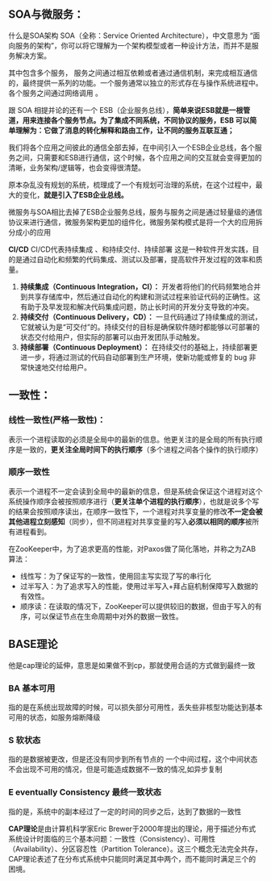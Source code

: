 ## SOA与微服务：

什么是SOA架构
SOA（全称：Service Oriented Architecture），中文意思为 “面向服务的架构”，你可以将它理解为一个架构模型或者一种设计方法，而并不是服务解决方案。

其中包含多个服务， 服务之间通过相互依赖或者通过通信机制，来完成相互通信的，最终提供一系列的功能。一个服务通常以独立的形式存在与操作系统进程中。各个服务之间通过网络调用 。

跟 SOA 相提并论的还有一个 ESB（企业服务总线），**简单来说ESB就是一根管道，用来连接各个服务节点。为了集成不同系统，不同协议的服务，ESB 可以简单理解为：它做了消息的转化解释和路由工作，让不同的服务互联互通；**

我们将各个应用之间彼此的通信全部去掉，在中间引入一个ESB企业总线，各个服务之间，只需要和ESB进行通信，这个时候，各个应用之间的交互就会变得更加的清晰，业务架构/逻辑等，也会变得很清楚。

原本杂乱没有规划的系统，梳理成了一个有规划可治理的系统，在这个过程中，最大的变化，**就是引入了ESB企业总线。**

微服务与SOA相比去掉了ESB企业服务总线，服务与服务之间是通过轻量级的通信协议来进行通信，微服务架构更加的组件化，微服务架构模式是将一个大的应用拆分成小的应用

**CI/CD**
CI/CD代表持续集成 、和持续交付、持续部署 这是一种软件开发实践，目的是通过自动化和频繁的代码集成、测试以及部署，提高软件开发过程的效率和质量。

1. **持续集成（Continuous Integration，CI）：** 开发者将他们的代码频繁地合并到共享存储库中，然后通过自动化的构建和测试过程来验证代码的正确性。这有助于及早发现和解决代码集成问题，防止长时间的开发分支导致的冲突。
2. **持续交付（Continuous Delivery，CD）：** 一旦代码通过了持续集成的测试，它就被认为是“可交付”的。持续交付的目标是确保软件随时都能够以可部署的状态交付给用户，但实际的部署可以由开发团队手动触发。
3. **持续部署（Continuous Deployment）：** 在持续交付的基础上，持续部署更进一步，将通过测试的代码自动部署到生产环境，使新功能或修复的 bug 非常快速地交付给用户。

## 一致性：

### 线性一致性(严格一致性)：

表示一个进程读取的必须是全局中的最新的信息。他更关注的是全局的所有执行顺序是一致的，**更关注全局时间下的执行顺序**（多个进程之间各个操作的执行顺序）

### 顺序一致性

表示一个进程不一定会读到全局中的最新的信息，但是系统会保证这个进程对这个系统操作顺序会被按照顺序进行（**更关注单个进程的执行顺序**），也就是说多个写的结果会按照顺序读出，在顺序一致性下，一个进程对共享变量的修改**不一定会被其他进程立刻感知**（同步），但不同进程对共享变量的写入**必须以相同的顺序**被所有进程看到。

   在ZooKeeper中，为了追求更高的性能，对Paxos做了简化落地，并称之为ZAB算法：

- 线性写：为了保证写的一致性，使用回主写实现了写的串行化
- 过半写入：为了追求写入的性能，使用过半写入+拜占庭机制保障写入数据的有效性。
- 顺序读：在读取的情况下，ZooKeeper可以提供较旧的数据，但由于写入的有序，可以保证节点在生命周期中对外的数据一致性。

## BASE理论

他是cap理论的延伸，意思是如果做不到cp，那就使用合适的方式做到最终一致

### BA 基本可用

指的是在系统出现故障的时候，可以损失部分可用性，丢失些非核型功能达到基本可用的状态，如服务熔断降级

### S 软状态

指的是数据被更改，但是还没有同步到所有节点的 一个中间过程，这个中间状态不会出现不可用的情况，但是可能造成数据不一致的情况,如异步复制

### E   eventually Consistency  最终一致状态

指的是，系统中的副本经过了一定的时间的同步之后，达到了数据的一致性

**CAP理论**是由计算机科学家Eric Brewer于2000年提出的理论，用于描述分布式系统设计时面临的三个基本问题：一致性（Consistency）、可用性（Availability）、分区容忍性（Partition Tolerance）。这三个概念无法完全共存，CAP理论表述了在分布式系统中只能同时满足其中两个，而不能同时满足三个的困境。